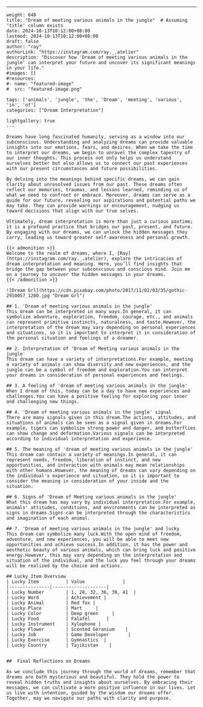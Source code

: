 ---
    weight: 640
    title: "Dream of meeting various animals in the jungle"  # Assuming 'title' column exists
    date: 2024-10-13T10:12:00+08:00
    lastmod: 2024-10-13T10:12:00+08:00
    draft: false
    author: "ray"
    authorLink: "https://instagram.com/ray._.atelier"
    description: "Discover how 'Dream of meeting various animals in the jungle' can interpret your future and uncover its significant meanings in your life."
    #images: []
    #resources:
    #- name: "featured-image"
    #  src: "featured-image.png"
    
    tags: ['animals', 'jungle', 'the', 'Dream', 'meeting', 'various', 'in', 'of']
    categories: ["Dream Interpretation"]
    
    lightgallery: true
    ---
    
    Dreams have long fascinated humanity, serving as a window into our subconscious. Understanding and analyzing dreams can provide valuable insights into our emotions, fears, and desires. When we take the time to interpret our dreams, we begin to unravel the complex tapestry of our inner thoughts. This process not only helps us understand ourselves better but also allows us to connect our past experiences with our present circumstances and future possibilities.
    
    By delving into the meanings behind specific dreams, we can gain clarity about unresolved issues from our past. These dreams often reflect our memories, traumas, and lessons learned, reminding us of what we need to confront or embrace. Moreover, dreams can serve as a guide for our future, revealing our aspirations and potential paths we may take. They can provide warnings or encouragement, nudging us toward decisions that align with our true selves.
    
    Ultimately, dream interpretation is more than just a curious pastime; it is a profound practice that bridges our past, present, and future. By engaging with our dreams, we can unlock the hidden messages they carry, leading us toward greater self-awareness and personal growth.
    
    {{< admonition >}}
    Welcome to the realm of dreams, where I, [Ray](https://instagram.com/ray._.atelier), explore the intricacies of dream interpretation and meaning. Here, you’ll find insights that bridge the gap between your subconscious and conscious mind. Join me on a journey to uncover the hidden messages in your dreams.
    {{< /admonition >}}
    
    ![Dream Grl](https://cdn.pixabay.com/photo/2017/11/02/03/35/gothic-2910057_1280.jpg "Dream Grl")
    
    ## 1. 'Dream of meeting various animals in the jungle'
    This dream can be interpreted in many ways.In general, it can symbolize adventure, exploration, freedom, courage, etc., and animals can represent primitive instincts, naturalness, and taste.However, the interpretation of the dream may vary depending on personal experiences and situations, so it is important to interpret it in consideration of the personal situation and feelings of a dreamer.
    
    ## 2. Interpretation of 'Dream of Meeting various animals in the jungle'
    This dream can have a variety of interpretations.For example, meeting a variety of animals can show diversity and new experiences, and the jungle can be a symbol of freedom and exploration.You can interpret your dreams in consideration of personal experiences and feelings.
    
    ## 3. A feeling of 'dream of meeting various animals in the jungle'
    When I dream of this, today can be a day to have new experiences and challenges.You can have a positive feeling for exploring your inner and challenging new things.
    
    ## 4. 'Dream of meeting various animals in the jungle' signal
    There are many signals given in this dream.The actions, attitudes, and situations of animals can be seen as a signal given in dreams.For example, tigers can symbolize strong power and danger, and butterflies can show change and deformation.Various signals can be interpreted according to individual interpretation and experience.
    
    ## 5. The meaning of 'dream of meeting various animals in the jungle'
    This dream can contain a variety of meanings.In general, it can represent needs, freedom, liberation of instinct, and new opportunities, and interaction with animals may mean relationships with other humans.However, the meaning of dreams can vary depending on the individual's experience and situation, so it is important to consider the meaning in consideration of your inside and the situation.
    
    ## 6. Signs of 'Dream of Meeting various animals in the jungle'
    What this dream has may vary by individual interpretation.For example, animals' attitudes, conditions, and environments can be interpreted as signs in dreams.Signs can be interpreted through the characteristics and imagination of each animal.
    
    ## 7. 'Dream of meeting various animals in the jungle' and lucky
    This dream can symbolize many luck.With the open mind of freedom, adventure, and new experiences, you will be able to meet new opportunities and achieve success.In addition, it has the power and aesthetic beauty of various animals, which can bring luck and positive energy.However, this may vary depending on the interpretation and situation of the individual, and the luck you feel through your dreams will be realized by the choice and actions.
    
    ## Lucky Item Overview
    | Lucky Item          | Value              |
    |---------------|--------------------|
    | Lucky Number        | 1, 28, 32, 36, 39, 41  |
    | Lucky Word          | Achievement |
    | Lucky Animal        | Red fox |
    | Lucky Place         | Mart     |
    | Lucky Color         | Deep green     |
    | Lucky Food          | Falafel      |
    | Lucky Instrument    | Xylophone |
    | Lucky Flower        | Scented Geranium    |
    | Lucky Job           | Game Developer       |
    | Lucky Exercise      | Gymnastics  |
    | Lucky Country       | Tajikistan    |
    
    
    ##  Final Reflections on Dreams
    
    As we conclude this journey through the world of dreams, remember that dreams are both mysterious and beautiful. They hold the power to reveal hidden truths and insights about ourselves. By embracing their messages, we can cultivate a more positive influence in our lives. Let us live with intention, guided by the wisdom our dreams offer. Together, may we navigate our paths with clarity and purpose.
    